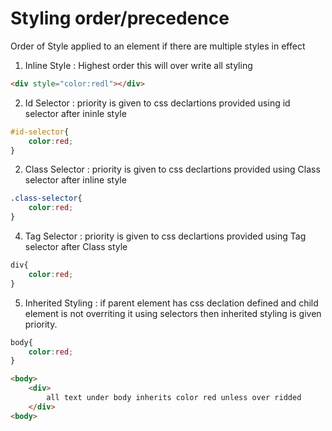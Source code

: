 # Styling order/precedence 

Order of Style applied to an element if there are multiple styles in effect


1. Inline Style : Highest order this will over write all styling
```html
<div style="color:redl"></div>
```

2. Id Selector : priority is given to css declartions provided using id selector after ininle style
```css
#id-selector{
    color:red;
}
```

2. Class Selector : priority is given to css declartions provided using Class selector after inline style
```css
.class-selector{
    color:red;
}
```

4. Tag Selector : priority is given to css declartions provided using Tag selector after Class style
```css
div{
    color:red;
}
```

5. Inherited Styling : if parent element has css declation defined and child element is not overriting it using selectors then inherited styling is given priority.
```css
body{
    color:red;
}
```

```html
<body>
    <div>
        all text under body inherits color red unless over ridded
    </div>
<body>
```
